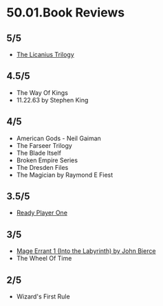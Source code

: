 # 50.01.Book Reviews

## 5/5 
- [The Licanius Trilogy](the_licanius_trilogy.md)

## 4.5/5 
- The Way Of Kings
- 11.22.63 by Stephen King

## 4/5 
- American Gods - Neil Gaiman
- The Farseer Trilogy
- The Blade Itself 
- Broken Empire Series
- The Dresden Files
- The Magician by Raymond E Fiest

## 3.5/5 
- [Ready Player One](ready_player_one.md)

## 3/5
- [Mage Errant 1 (Into the Labyrinth) by John Bierce](mage_errant.md)
- The Wheel Of Time

## 2/5 
- Wizard's First Rule 
